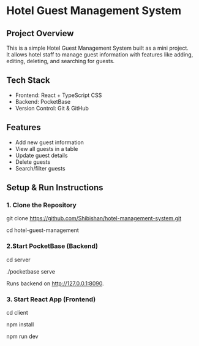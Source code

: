 # Hotel Guest Management System

## Project Overview
This is a simple Hotel Guest Management System built as a mini project.  
It allows hotel staff to manage guest information with features like adding, editing, deleting, and searching for guests.

## Tech Stack
- Frontend: React + TypeScript  CSS  
- Backend: PocketBase 
- Version Control: Git & GitHub  

## Features
- Add new guest information  
- View all guests in a table  
- Update guest details  
- Delete guests  
- Search/filter guests  

## Setup & Run Instructions

### 1. Clone the Repository
git clone https://github.com/Shibishan/hotel-management-system.git

cd hotel-guest-management

### 2.Start PocketBase (Backend)
cd server

./pocketbase serve

Runs backend on http://127.0.0.1:8090.

### 3. Start React App (Frontend)
cd client

npm install

npm run dev